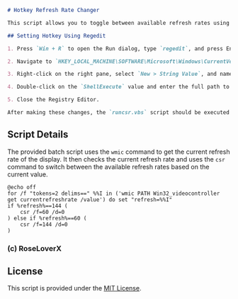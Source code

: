 ```markdown
# Hotkey Refresh Rate Changer

This script allows you to toggle between available refresh rates using a hotkey. It uses the `wmic` command to retrieve the current refresh rate of the display and then switches between the available refresh rates based on the current value.

## Setting Hotkey Using Regedit

1. Press `Win + R` to open the Run dialog, type `regedit`, and press Enter to open the Registry Editor.

2. Navigate to `HKEY_LOCAL_MACHINE\SOFTWARE\Microsoft\Windows\CurrentVersion\Explorer\AppKey\18`.

3. Right-click on the right pane, select `New > String Value`, and name the new string value `ShellExecute`.

4. Double-click on the `ShellExecute` value and enter the full path to the `runcsr.vbs` script.

5. Close the Registry Editor.

After making these changes, the `runcsr.vbs` script should be executed when the specified hotkey (AppKey 18) is pressed.
```

## Script Details

The provided batch script uses the `wmic` command to get the current refresh rate of the display. It then checks the current refresh rate and uses the `csr` command to switch between the available refresh rates based on the current value.

```batch
@echo off
for /f "tokens=2 delims==" %%I in ('wmic PATH Win32_videocontroller get currentrefreshrate /value') do set "refresh=%%I"
if %refresh%==144 (
    csr /f=60 /d=0
) else if %refresh%==60 (
    csr /f=144 /d=0
)
```

### (c) RoseLoverX

## License

This script is provided under the [MIT License](https://opensource.org/licenses/MIT).